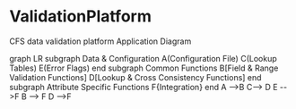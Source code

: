 # ValidationPlatform
CFS data validation platform
Application Diagram

graph LR
 subgraph Data & Configuration
  A(Configuration File)
  C(Lookup Tables) 
  E(Error Flags)
end
subgraph Common Functions
  B[Field & Range Validation Functions]
  D[Lookup & Cross Consistency Functions]
end 
subgraph Attribute Specific Functions
  F{Integration}
end 
  A -->B
  C--> D
  E -->F
  B --> F
  D -->F
